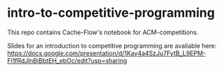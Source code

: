 # intro-to-competitive-programming
This repo contains Cache-Flow's notebook for ACM-competitions.

Slides for an introduction to competitive programming are avaliable here: https://docs.google.com/presentation/d/1Kay4a4SzJu7FytB_L9EPM-Fl1fRdJlnBiBbtEH_ebOc/edit?usp=sharing
